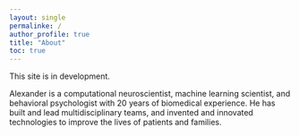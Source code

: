 ```yaml
---
layout: single
permalinke: /
author_profile: true
title: "About"
toc: true
---
```


This site is in development.

Alexander is a computational neuroscientist, machine learning scientist, and behavioral psychologist with 20 years of biomedical experience. He has built and lead multidisciplinary teams, and invented and innovated technologies to improve the lives of patients and families.
